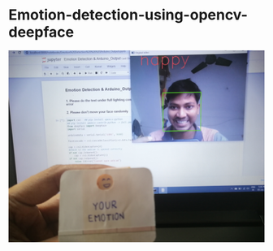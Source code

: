 # Emotion-detection-using-opencv-deepface

<p align="center">
<img width=650 src="images/OUTPUT happy_face.jpg">
</p>
